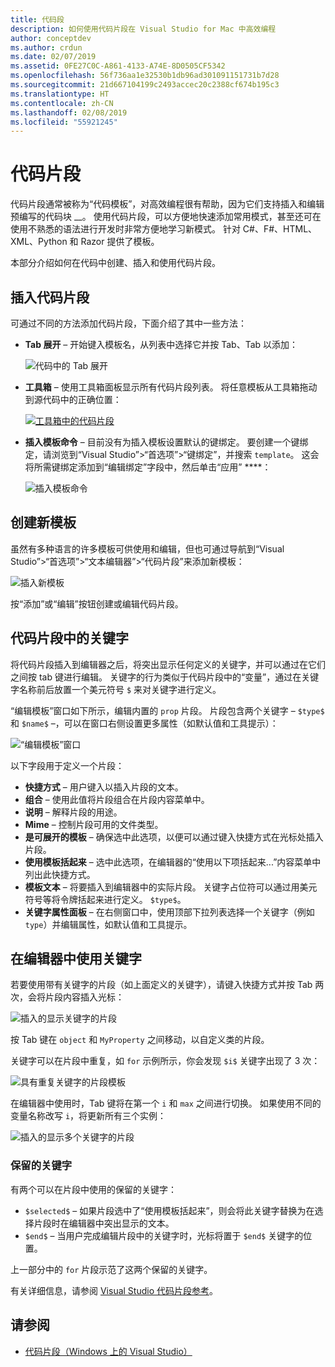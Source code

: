 ```yaml
---
title: 代码段
description: 如何使用代码片段在 Visual Studio for Mac 中高效编程
author: conceptdev
ms.author: crdun
ms.date: 02/07/2019
ms.assetid: 0FE27C0C-A861-4133-A74E-8D0505CF5342
ms.openlocfilehash: 56f736aa1e32530b1db96ad301091151731b7d28
ms.sourcegitcommit: 21d667104199c2493accec20c2388cf674b195c3
ms.translationtype: HT
ms.contentlocale: zh-CN
ms.lasthandoff: 02/08/2019
ms.locfileid: "55921245"
---
```

# <a name="code-snippets"></a>代码片段

代码片段通常被称为“代码模板”，对高效编程很有帮助，因为它们支持插入和编辑预编写的代码块 __。 使用代码片段，可以方便地快速添加常用模式，甚至还可在使用不熟悉的语法进行开发时非常方便地学习新模式。 针对 C#、F#、HTML、XML、Python 和 Razor 提供了模板。

本部分介绍如何在代码中创建、插入和使用代码片段。

## <a name="inserting-a-snippet"></a>插入代码片段

可通过不同的方法添加代码片段，下面介绍了其中一些方法：

- **Tab 展开** &ndash; 开始键入模板名，从列表中选择它并按 Tab、Tab 以添加：

  ![代码中的 Tab 展开](media/source-editor-image13.png)

- **工具箱** &ndash; 使用工具箱面板显示所有代码片段列表。 将任意模板从工具箱拖动到源代码中的正确位置：

  [![工具箱中的代码片段](media/source-editor-image14-sml.png)](media/source-editor-image14.png#lightbox)

- **插入模板命令** &ndash; 目前没有为插入模板设置默认的键绑定。 要创建一个键绑定，请浏览到“Visual Studio”>“首选项”>“键绑定”，并搜索 `template`。 这会将所需键绑定添加到“编辑绑定”字段中，然后单击“应用” ****：

  ![插入模板命令](media/source-editor-image15.png)

## <a name="creating-a-new-template"></a>创建新模板

虽然有多种语言的许多模板可供使用和编辑，但也可通过导航到“Visual Studio”>“首选项”>“文本编辑器”>“代码片段”来添加新模板：

![插入新模板](media/source-editor-image12.png)

按“添加”或“编辑”按钮创建或编辑代码片段。

## <a name="keywords-in-code-snippets"></a>代码片段中的关键字

将代码片段插入到编辑器之后，将突出显示任何定义的关键字，并可以通过在它们之间按 tab 键进行编辑。 关键字的行为类似于代码片段中的“变量”，通过在关键字名称前后放置一个美元符号 `$` 来对关键字进行定义。 

“编辑模板”窗口如下所示，编辑内置的 `prop` 片段。 片段包含两个关键字 &ndash; `$type$` 和 `$name$` &ndash;，可以在窗口右侧设置更多属性（如默认值和工具提示）：

![“编辑模板”窗口](media/source-editor-image12z.png)

以下字段用于定义一个片段：

- **快捷方式** &ndash; 用户键入以插入片段的文本。
- **组合** &ndash; 使用此值将片段组合在片段内容菜单中。
- **说明** &ndash; 解释片段的用途。
- **Mime** &ndash; 控制片段可用的文件类型。
- **是可展开的模板** &ndash; 确保选中此选项，以便可以通过键入快捷方式在光标处插入片段。
- **使用模板括起来** &ndash; 选中此选项，在编辑器的“使用以下项括起来...”内容菜单中列出此快捷方式。
- **模板文本** &ndash; 将要插入到编辑器中的实际片段。 关键字占位符可以通过用美元符号等将令牌括起来进行定义。 `$type$`。
- **关键字属性面板** &ndash; 在右侧窗口中，使用顶部下拉列表选择一个关键字（例如 `type`）并编辑属性，如默认值和工具提示。

## <a name="using-keywords-in-the-editor"></a>在编辑器中使用关键字

若要使用带有关键字的片段（如上面定义的关键字），请键入快捷方式并按 Tab 两次，会将片段内容插入光标：

![插入的显示关键字的片段](media/source-editor-image12a.png)

按 Tab 键在 `object` 和 `MyProperty` 之间移动，以自定义类的片段。

关键字可以在片段中重复，如 `for` 示例所示，你会发现 `$i$` 关键字出现了 3 次：

![具有重复关键字的片段模板](media/source-editor-image12b.png)

在编辑器中使用时，Tab 键将在第一个 `i` 和 `max` 之间进行切换。 如果使用不同的变量名称改写 `i`，将更新所有三个实例：

![插入的显示多个关键字的片段](media/source-editor-image12c.png)

### <a name="reserved-keywords"></a>保留的关键字

有两个可以在片段中使用的保留的关键字：

- `$selected$` &ndash; 如果片段选中了“使用模板括起来”，则会将此关键字替换为在选择片段时在编辑器中突出显示的文本。
- `$end$` &ndash; 当用户完成编辑片段中的关键字时，光标将置于 `$end$` 关键字的位置。

上一部分中的 `for` 片段示范了这两个保留的关键字。

有关详细信息，请参阅 [Visual Studio 代码片段参考](/visualstudio/ide/code-snippets-schema-reference#keywords)。

## <a name="see-also"></a>请参阅

- [代码片段（Windows 上的 Visual Studio）](/visualstudio/ide/code-snippets)